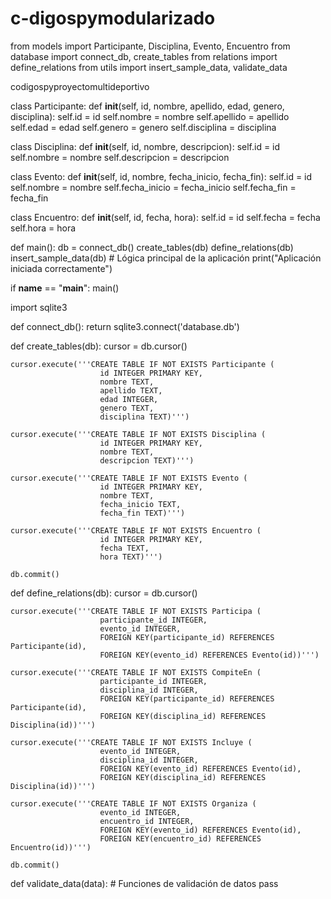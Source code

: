 # c-digospymodularizado
from models import Participante, Disciplina, Evento, Encuentro
from database import connect_db, create_tables
from relations import define_relations
from utils import insert_sample_data, validate_data



codigospyproyectomultideportivo

class Participante:
    def __init__(self, id, nombre, apellido, edad, genero, disciplina):
        self.id = id
        self.nombre = nombre
        self.apellido = apellido
        self.edad = edad
        self.genero = genero
        self.disciplina = disciplina

class Disciplina:
    def __init__(self, id, nombre, descripcion):
        self.id = id
        self.nombre = nombre
        self.descripcion = descripcion

class Evento:
    def __init__(self, id, nombre, fecha_inicio, fecha_fin):
        self.id = id
        self.nombre = nombre
        self.fecha_inicio = fecha_inicio
        self.fecha_fin = fecha_fin

class Encuentro:
    def __init__(self, id, fecha, hora):
        self.id = id
        self.fecha = fecha
        self.hora = hora


def main():
    db = connect_db()
    create_tables(db)
    define_relations(db)
    insert_sample_data(db)
    # Lógica principal de la aplicación
    print("Aplicación iniciada correctamente")

if __name__ == "__main__":
    main()

import sqlite3

def connect_db():
    return sqlite3.connect('database.db')

def create_tables(db):
    cursor = db.cursor()
    
    cursor.execute('''CREATE TABLE IF NOT EXISTS Participante (
                        id INTEGER PRIMARY KEY,
                        nombre TEXT,
                        apellido TEXT,
                        edad INTEGER,
                        genero TEXT,
                        disciplina TEXT)''')
    
    cursor.execute('''CREATE TABLE IF NOT EXISTS Disciplina (
                        id INTEGER PRIMARY KEY,
                        nombre TEXT,
                        descripcion TEXT)''')
    
    cursor.execute('''CREATE TABLE IF NOT EXISTS Evento (
                        id INTEGER PRIMARY KEY,
                        nombre TEXT,
                        fecha_inicio TEXT,
                        fecha_fin TEXT)''')
    
    cursor.execute('''CREATE TABLE IF NOT EXISTS Encuentro (
                        id INTEGER PRIMARY KEY,
                        fecha TEXT,
                        hora TEXT)''')
    
    db.commit()



   def define_relations(db):
    cursor = db.cursor()
    
    cursor.execute('''CREATE TABLE IF NOT EXISTS Participa (
                        participante_id INTEGER,
                        evento_id INTEGER,
                        FOREIGN KEY(participante_id) REFERENCES Participante(id),
                        FOREIGN KEY(evento_id) REFERENCES Evento(id))''')
    
    cursor.execute('''CREATE TABLE IF NOT EXISTS CompiteEn (
                        participante_id INTEGER,
                        disciplina_id INTEGER,
                        FOREIGN KEY(participante_id) REFERENCES Participante(id),
                        FOREIGN KEY(disciplina_id) REFERENCES Disciplina(id))''')
    
    cursor.execute('''CREATE TABLE IF NOT EXISTS Incluye (
                        evento_id INTEGER,
                        disciplina_id INTEGER,
                        FOREIGN KEY(evento_id) REFERENCES Evento(id),
                        FOREIGN KEY(disciplina_id) REFERENCES Disciplina(id))''')
    
    cursor.execute('''CREATE TABLE IF NOT EXISTS Organiza (
                        evento_id INTEGER,
                        encuentro_id INTEGER,
                        FOREIGN KEY(evento_id) REFERENCES Evento(id),
                        FOREIGN KEY(encuentro_id) REFERENCES Encuentro(id))''')
    
    db.commit()

def validate_data(data):
    # Funciones de validación de datos
    pass
 
        

